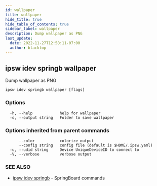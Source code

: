 ```yaml
---
id: wallpaper
title: wallpaper
hide_title: true
hide_table_of_contents: true
sidebar_label: wallpaper
description: Dump wallpaper as PNG
last_update:
  date: 2022-11-27T12:58:11-07:00
  author: blacktop
---
```

## ipsw idev springb wallpaper

Dump wallpaper as PNG

```
ipsw idev springb wallpaper [flags]
```

### Options

```
  -h, --help            help for wallpaper
  -o, --output string   Folder to save wallpaper
```

### Options inherited from parent commands

```
      --color           colorize output
      --config string   config file (default is $HOME/.ipsw.yaml)
  -u, --udid string     Device UniqueDeviceID to connect to
  -V, --verbose         verbose output
```

### SEE ALSO

* [ipsw idev springb](/docs/cli/ipsw/idev/springb)	 - SpringBoard commands

